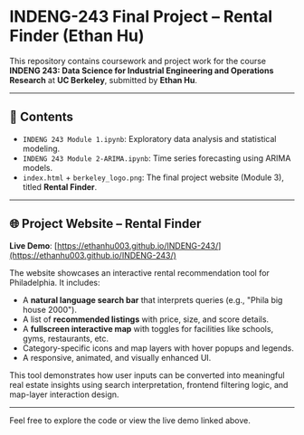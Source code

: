 # INDENG-243 Final Project – Rental Finder (Ethan Hu)

This repository contains coursework and project work for the course **INDENG 243: Data Science for Industrial Engineering and Operations Research** at **UC Berkeley**, submitted by **Ethan Hu**.

---

## 📁 Contents

- `INDENG 243 Module 1.ipynb`: Exploratory data analysis and statistical modeling.
- `INDENG 243 Module 2-ARIMA.ipynb`: Time series forecasting using ARIMA models.
- `index.html` + `berkeley_logo.png`: The final project website (Module 3), titled **Rental Finder**.

---

## 🌐 Project Website – Rental Finder

**Live Demo**: [https://ethanhu003.github.io/INDENG-243/](https://ethanhu003.github.io/INDENG-243/)

The website showcases an interactive rental recommendation tool for Philadelphia. It includes:

- A **natural language search bar** that interprets queries (e.g., "Phila big house 2000").
- A list of **recommended listings** with price, size, and score details.
- A **fullscreen interactive map** with toggles for facilities like schools, gyms, restaurants, etc.
- Category-specific icons and map layers with hover popups and legends.
- A responsive, animated, and visually enhanced UI.

This tool demonstrates how user inputs can be converted into meaningful real estate insights using search interpretation, frontend filtering logic, and map-layer interaction design.

---

Feel free to explore the code or view the live demo linked above.
